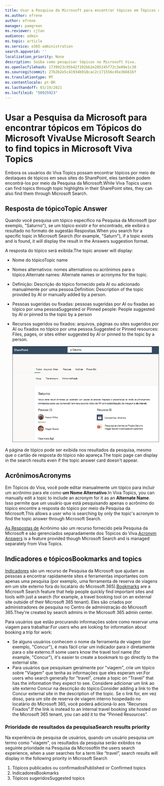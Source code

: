 ```yaml
---
title: Usar a Pesquisa da Microsoft para encontrar tópicos em Tópicos do Microsoft Viva
ms.author: efrene
author: efrene
manager: pamgreen
ms.reviewer: cjtan
audience: admin
ms.topic: article
ms.service: o365-administration
search.appverid: ''
localization_priority: None
description: Saiba como pesquisar tópicos no Microsoft Viva.
ms.openlocfilehash: 1739923c95b42f192bb2e285245f72c3e09e1c30
ms.sourcegitcommit: 27b2b2e5c41934b918cac2c171556c45e36661bf
ms.translationtype: MT
ms.contentlocale: pt-BR
ms.lasthandoff: 03/19/2021
ms.locfileid: "50925923"
---
```

# <a name="use-microsoft-search-to-find-topics-in-microsoft-viva-topics"></a><span data-ttu-id="5996f-103">Usar a Pesquisa da Microsoft para encontrar tópicos em Tópicos do Microsoft Viva</span><span class="sxs-lookup"><span data-stu-id="5996f-103">Use Microsoft Search to find topics in Microsoft Viva Topics</span></span>

<span data-ttu-id="5996f-104">Embora os usuários do Viva Topics possam encontrar tópicos por meio de destaques de tópicos em seus sites do SharePoint, eles também podem encontrá-los por meio da Pesquisa da Microsoft.</span><span class="sxs-lookup"><span data-stu-id="5996f-104">While Viva Topics users can find topics through topic highlights in their SharePoint sites, they can also find them through Microsoft Search.</span></span> 

## <a name="topic-answer"></a><span data-ttu-id="5996f-105">Resposta de tópico</span><span class="sxs-lookup"><span data-stu-id="5996f-105">Topic Answer</span></span>

<span data-ttu-id="5996f-106">Quando você pesquisa um tópico específico na Pesquisa da Microsoft (por exemplo, "Saturno"), se um tópico existir e for encontrado, ele exibirá o resultado no formato de sugestão Respostas.</span><span class="sxs-lookup"><span data-stu-id="5996f-106">When you search for a specific topic in Microsoft Search (for example, "Saturn"), if a topic exists and is found, it will display the result in the Answers suggestion format.</span></span>

<span data-ttu-id="5996f-107">A resposta do tópico será exibida:</span><span class="sxs-lookup"><span data-stu-id="5996f-107">The topic answer will display:</span></span>
- <span data-ttu-id="5996f-108">Nome do tópico</span><span class="sxs-lookup"><span data-stu-id="5996f-108">Topic name</span></span>
- <span data-ttu-id="5996f-109">Nomes alternativos: nomes alternativos ou acrônimos para o tópico.</span><span class="sxs-lookup"><span data-stu-id="5996f-109">Alternate names: Alternate names or acronyms for the topic.</span></span>
- <span data-ttu-id="5996f-110">Definição: Descrição do tópico fornecido pela AI ou adicionado manualmente por uma pessoa.</span><span class="sxs-lookup"><span data-stu-id="5996f-110">Definition: Description of the topic provided by AI or manually added by a person.</span></span>
- <span data-ttu-id="5996f-111">Pessoas sugeridas ou fixadas: pessoas sugeridas por AI ou fixadas ao tópico por uma pessoa</span><span class="sxs-lookup"><span data-stu-id="5996f-111">Suggested or Pinned people: People suggested by AI or pinned to the topic by a person</span></span>
- <span data-ttu-id="5996f-112">Recursos sugeridos ou fixados: arquivos, páginas ou sites sugeridos por AI ou fixados no tópico por uma pessoa.</span><span class="sxs-lookup"><span data-stu-id="5996f-112">Suggested or Pinned resources: Files, pages, or sites either suggested by AI or pinned to the topic by a person.</span></span> 

   ![Tópico na Pesquisa](../media/knowledge-management/search-topic-answer.png) 

<span data-ttu-id="5996f-114">A página de tópico pode ser exibida nos resultados da pesquisa, mesmo que o cartão de resposta do tópico não apareça.</span><span class="sxs-lookup"><span data-stu-id="5996f-114">The topic page can display in the search results even if the topic answer card doesn't appear.</span></span>


## <a name="acronyms"></a><span data-ttu-id="5996f-115">Acrônimos</span><span class="sxs-lookup"><span data-stu-id="5996f-115">Acronyms</span></span>

<span data-ttu-id="5996f-116">Em Tópicos do Viva, você pode editar manualmente um tópico para incluir um acrônimo para ele como <b>um Nome Alternativo</b>.</span><span class="sxs-lookup"><span data-stu-id="5996f-116">In Viva Topics, you can manually edit a topic to include an acronym for it as an <b>Alternate Name</b>.</span></span> <span data-ttu-id="5996f-117">Isso permite que um usuário que está pesquisando apenas o acrônimo do tópico encontre a resposta do tópico por meio da Pesquisa da Microsoft.</span><span class="sxs-lookup"><span data-stu-id="5996f-117">This allows a user who is searching by only the topic's acronym to find the topic answer through Microsoft Search.</span></span>

<span data-ttu-id="5996f-118">[As Respostas de](/microsoftsearch/manage-acronyms) Acrônimo são um recurso fornecido pela Pesquisa da Microsoft e são gerenciados separadamente dos Tópicos do Viva.</span><span class="sxs-lookup"><span data-stu-id="5996f-118">[Acronym Answers](/microsoftsearch/manage-acronyms) is a feature provided though Microsoft Search and is managed separately from Viva Topics.</span></span>

## <a name="bookmarks-and-topics"></a><span data-ttu-id="5996f-119">Indicadores e tópicos</span><span class="sxs-lookup"><span data-stu-id="5996f-119">Bookmarks and topics</span></span>

<span data-ttu-id="5996f-120">[Indicadores](/microsoftsearch/manage-bookmarks) são um recurso de Pesquisa da Microsoft que ajudam as pessoas a encontrar rapidamente sites e ferramentas importantes com apenas uma pesquisa (por exemplo, uma ferramenta de reserva de viagens em um site externo fora do locatário do Microsoft 365).</span><span class="sxs-lookup"><span data-stu-id="5996f-120">[Bookmarks](/microsoftsearch/manage-bookmarks) are a Microsoft Search feature that help people quickly find important sites and tools with just a search (for example, a travel booking tool on an external site outside of their Microsoft 365 tenant).</span></span> <span data-ttu-id="5996f-121">Eles são criados por administradores de pesquisa no Centro de administração do Microsoft 365.</span><span class="sxs-lookup"><span data-stu-id="5996f-121">They're created by search admins in the Microsoft 365 admin center.</span></span> 

<span data-ttu-id="5996f-122">Para usuários que estão procurando informações sobre como reservar uma viagem para trabalhar:</span><span class="sxs-lookup"><span data-stu-id="5996f-122">For users who are looking for information about booking a trip for work:</span></span>

- <span data-ttu-id="5996f-123">Se alguns usuários conhecem o nome da ferramenta de viagem (por exemplo, "Concur"), é mais fácil criar um indicador para ir diretamente para o site externo.</span><span class="sxs-lookup"><span data-stu-id="5996f-123">If some users know the travel tool name (for example, "Concur"), it's easier to create a bookmark to go directly to the external site.</span></span>
- <span data-ttu-id="5996f-124">Para usuários que pesquisam geralmente por "viagem", crie um tópico sobre "Viagem" que tenha as informações que eles esperam ver.</span><span class="sxs-lookup"><span data-stu-id="5996f-124">For users who search generally for "travel", create a topic on "Travel" that has the information they expect to see.</span></span> <span data-ttu-id="5996f-125">Considere adicionar um link ao site externo Concur na descrição do tópico.</span><span class="sxs-lookup"><span data-stu-id="5996f-125">Consider adding a link to the Concur external site in the description of the topic.</span></span> <span data-ttu-id="5996f-126">Se o link for, em vez disso, para um site de reserva de viagem interno hospedado no locatário do Microsoft 365, você poderá adicioná-lo aos "Recursos Fixados".</span><span class="sxs-lookup"><span data-stu-id="5996f-126">If the link is instead to an internal travel booking site hosted on the Microsoft 365 tenant, you can add it to the “Pinned Resources”.</span></span>
 
### <a name="search-results-priority"></a><span data-ttu-id="5996f-127">Prioridade de resultados da pesquisa</span><span class="sxs-lookup"><span data-stu-id="5996f-127">Search results priority</span></span> 
 
<span data-ttu-id="5996f-128">Na experiência de pesquisa de usuários, quando um usuário pesquisa um termo como "viagem", os resultados da pesquisa serão exibidos na seguinte prioridade na Pesquisa da Microsoft</span><span class="sxs-lookup"><span data-stu-id="5996f-128">In the users search experience, when a user searches for a term like “travel”, search results will display in the following priority in Microsoft Search</span></span>
1. <span data-ttu-id="5996f-129">Tópicos publicados ou confirmados</span><span class="sxs-lookup"><span data-stu-id="5996f-129">Published or Confirmed topics</span></span> 
2. <span data-ttu-id="5996f-130">Indicadores</span><span class="sxs-lookup"><span data-stu-id="5996f-130">Bookmarks</span></span>
3. <span data-ttu-id="5996f-131">Tópicos sugeridos</span><span class="sxs-lookup"><span data-stu-id="5996f-131">Suggested topics</span></span>